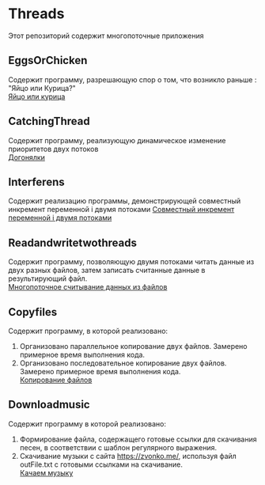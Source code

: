 # Threads #
Этот репозиторий содержит многопоточные приложения

## EggsOrChicken ##
Содержит программу, разрешающую спор о том, что возникло раньше : "Яйцо или Курица?"<br>
<a href="https://github.com/Trushenkov/Threads/tree/master/src/ru/tds/eggsorchiken">Яйцо или курица</a>
## CatchingThread ##
Содержит программу, реализующую динамическое изменение приоритетов двух потоков <br>
<a href="https://github.com/Trushenkov/Threads/tree/master/src/ru/tds/catchingthreads">Догонялки</a>
## Interferens ##
Содержит реализацию программы, демонстрирующей совместный инкремент переменной i двумя потоками
<a href="https://github.com/Trushenkov/Threads/tree/master/src/ru/tds/interferens">Совместный инкремент переменной i двумя потоками</a>
## Readandwritetwothreads ##
Содержит программу,  позволяющую двумя потоками читать данные из двух разных файлов, затем записать считанные данные в результирующий файл.<br> <a href="https://github.com/Trushenkov/Threads/tree/master/src/ru/tds/readandwritetwothreads">Многопоточное считывание данных из файлов</a>
## Copyfiles ## 
Содержит программу, в которой реализовано:
1. Организовано параллельное копирование двух файлов. Замерено примерное время выполнения кода.
2. Организовано последовательное копирование двух файлов. Замерено примерное время выполнения кода.<br>
<a href="https://github.com/Trushenkov/Threads/tree/master/src/ru/tds/copyfiles"> Копирование файлов </a>
## Downloadmusic ##
Содержит программу в которой реализовано: 
1. Формирование файла, содержащего готовые ссылки для скачивания песен, в соответствии с шаблон регулярного выражения.
2. Скачивание музыки с сайта https://zvonko.me/, используя файл outFile.txt с готовыми ссылками на скачивание.<br>
<a href="https://github.com/Trushenkov/Threads/tree/master/src/ru/tds/downloadmusic"> Качаем музыку </a>

